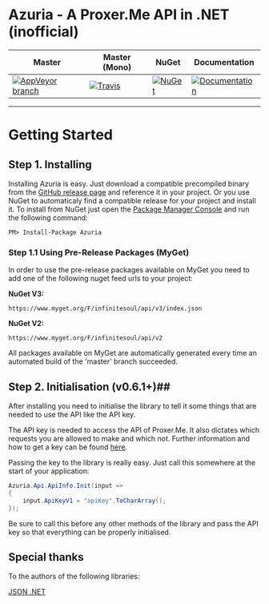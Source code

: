 # Azuria - A Proxer.Me API in .NET (inofficial)

Master | Master (Mono) | NuGet | Documentation
----- | ----- | ----- | -----
[![AppVeyor branch](https://img.shields.io/appveyor/ci/InfiniteSoul/Azuria/master.svg?maxAge=2592000?style=flat-square)](https://ci.appveyor.com/project/InfiniteSoul/azuria/branch/master) | [![Travis](https://img.shields.io/travis/InfiniteSoul/Azuria.svg?maxAge=2592000?style=flat-square)](https://travis-ci.org/InfiniteSoul/Azuria/branches) |  [![NuGet](https://img.shields.io/nuget/v/Azuria.svg?style=flat-square)](https://www.nuget.org/packages/Azuria) | [![Documentation](https://img.shields.io/badge/docs-offline-red.svg)]()

---

# Getting Started #

## Step 1. Installing ##
Installing Azuria is easy. Just download a compatible precompiled binary from the [GitHub release page](https://github.com/InfiniteSoul/Azuria/releases) and reference it in your project. Or you use NuGet to automaticaly find a compatible release for your project and install it. To install from NuGet just open the [Package Manager Console](https://docs.nuget.org/docs/start-here/using-the-package-manager-console) and run the following command:

    PM> Install-Package Azuria

### Step 1.1 Using Pre-Release Packages (MyGet)
In order to use the pre-release packages available on MyGet you need to add one of the following nuget feed urls to your project:

**NuGet V3:**

	https://www.myget.org/F/infinitesoul/api/v3/index.json

**NuGet V2:**

	https://www.myget.org/F/infinitesoul/api/v2

All packages available on MyGet are automatically generated every time an automated build of the 'master' branch succeeded.


## Step 2. Initialisation (v0.6.1+)##
After installing you need to initialise the library to tell it some things that are needed to use the API like the API key. 

The API key is needed to access the API of Proxer.Me. It also dictates which requests you are allowed to make and which not. Further information and how to get a key can be found [here](https://proxer.me/wiki/Proxer_API/v1).

Passing the key to the library is really easy. Just call this somewhere at the start of your application:
```csharp
Azuria.Api.ApiInfo.Init(input =>
{
	input.ApiKeyV1 = "apiKey".ToCharArray();
});
```
Be sure to call this before any other methods of the library and pass the API key so that everything can be properly initialised.

## Special thanks
To the authors of the following libraries:

[JSON .NET](https://www.nuget.org/packages/Newtonsoft.Json/)
